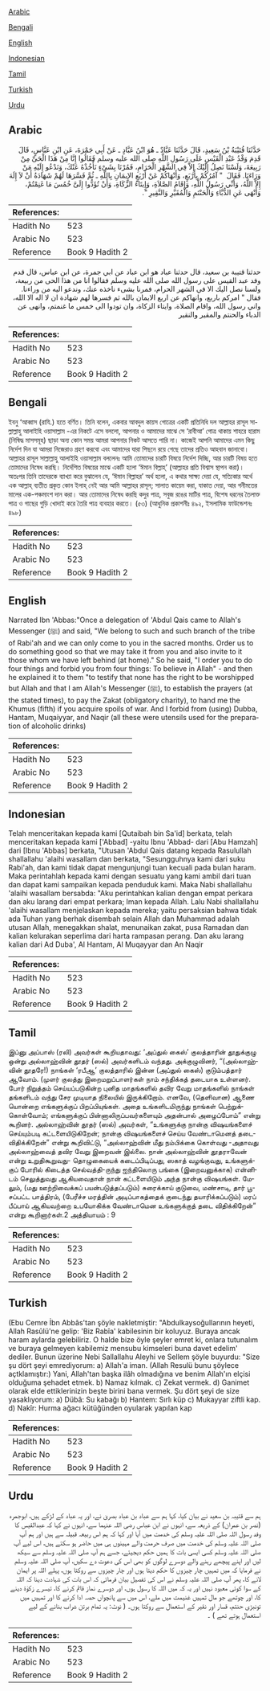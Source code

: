 [Arabic](#arabic)

[Bengali](#bengali)

[English](#english)

[Indonesian](#indonesian)

[Tamil](#tamil)

[Turkish](#turkish)

[Urdu](#urdu)

## Arabic


<div dir="rtl" lang="ar" style={{fontSize:'larger',backgroundColor:'#f8f9fa',padding:20}}>
حَدَّثَنَا قُتَيْبَةُ بْنُ سَعِيدٍ، قَالَ حَدَّثَنَا عَبَّادٌ ـ هُوَ ابْنُ عَبَّادٍ ـ عَنْ أَبِي جَمْرَةَ، عَنِ ابْنِ عَبَّاسٍ، قَالَ قَدِمَ وَفْدُ عَبْدِ الْقَيْسِ عَلَى رَسُولِ اللَّهِ صلى الله عليه وسلم فَقَالُوا إِنَّا مِنْ هَذَا الْحَىِّ مِنْ رَبِيعَةَ، وَلَسْنَا نَصِلُ إِلَيْكَ إِلاَّ فِي الشَّهْرِ الْحَرَامِ، فَمُرْنَا بِشَىْءٍ نَأْخُذْهُ عَنْكَ، وَنَدْعُو إِلَيْهِ مَنْ وَرَاءَنَا‏.‏ فَقَالَ ‏ "‏ آمُرُكُمْ بِأَرْبَعٍ، وَأَنْهَاكُمْ عَنْ أَرْبَعٍ الإِيمَانِ بِاللَّهِ ـ ثُمَّ فَسَّرَهَا لَهُمْ شَهَادَةُ أَنْ لاَ إِلَهَ إِلاَّ اللَّهُ، وَأَنِّي رَسُولُ اللَّهِ، وَإِقَامُ الصَّلاَةِ، وَإِيتَاءُ الزَّكَاةِ، وَأَنْ تُؤَدُّوا إِلَىَّ خُمُسَ مَا غَنِمْتُمْ، وَأَنْهَى عَنِ الدُّبَّاءِ وَالْحَنْتَمِ وَالْمُقَيَّرِ وَالنَّقِيرِ ‏"‏‏.‏
</div>
<div style={{backgroundColor:'#f8f9fa',padding:20, marginBottom: 10}}><table> <thead> <tr> <th>References:</th> <th></th> </tr> </thead> <tbody><tr><td>Hadith No</td><td>523</td></tr><tr><td>Arabic No</td><td>523</td></tr><tr><td>Reference</td><td>Book 9 Hadith 2</td></tr></tbody></table></div>


<div dir="rtl" lang="ar" style={{fontSize:'larger',backgroundColor:'#f8f9fa',padding:20}}>
حدثنا قتيبة بن سعيد، قال حدثنا عباد هو ابن عباد عن ابي جمرة، عن ابن عباس، قال قدم وفد عبد القيس على رسول الله صلى الله عليه وسلم فقالوا انا من هذا الحى من ربيعة، ولسنا نصل اليك الا في الشهر الحرام، فمرنا بشىء ناخذه عنك، وندعو اليه من وراءنا. فقال " امركم باربع، وانهاكم عن اربع الايمان بالله ثم فسرها لهم شهادة ان لا اله الا الله، واني رسول الله، واقام الصلاة، وايتاء الزكاة، وان تودوا الى خمس ما غنمتم، وانهى عن الدباء والحنتم والمقير والنقير
</div>
<div style={{backgroundColor:'#f8f9fa',padding:20, marginBottom: 10}}><table> <thead> <tr> <th>References:</th> <th></th> </tr> </thead> <tbody><tr><td>Hadith No</td><td>523</td></tr><tr><td>Arabic No</td><td>523</td></tr><tr><td>Reference</td><td>Book 9 Hadith 2</td></tr></tbody></table></div>

## Bengali


<div dir="ltr" lang="bn" style={{fontSize:'larger',backgroundColor:'#f8f9fa',padding:20}}>
ইবনু ‘আব্বাস (রাযি.) হতে বর্ণিত। তিনি বলেন, একবার আবদুল কায়স গোত্রের একটি প্রতিনিধি দল আল্লাহর রাসূল সাল্লাল্লাহু আলাইহি ওয়াসাল্লাম -এর নিকটে এসে বললো, আপনার ও আমাদের মাঝে সে ‘রাবীআ’ গোত্র থাকায় শাহরে হারাম (নিষিদ্ধ মাসসমূহ) ছাড়া অন্য কোন সময় আমরা আপনার নিকট আসতে পারি না। কাজেই আপনি আমাদের এমন কিছু নির্দেশ দিন যা আমরা নিজেরাও গ্রহণ করবো এবং আমাদের যারা পিছনে রয়ে গেছে তাদের প্রতিও আহবান জানাবো। আল্লাহর রাসূল সাল্লাল্লাহু আলাইহি ওয়াসাল্লাম বললেনঃ আমি তোমাদের চারটি বিষয়ে নির্দেশ দিচ্ছি, আর চারটি বিষয় হতে তোমাদের নিষেধ করছি। নির্দেশিত বিষয়ের মাঝে একটি হলো ‘ঈমান বিল্লাহ্’ (আল্লাহর প্রতি বিশ্বাস স্থাপন করা)। অতঃপর তিনি তাদেরকে ব্যাখ্যা করে বুঝালেন যে, ‘ঈমান বিল্লাহর’ অর্থ হলো, এ কথার সাক্ষ্য দেয়া যে, সত্যিকার অর্থে এক আল্লাহ্ ব্যতীত প্রকৃত কোন ইলাহ্ নেই আর আমি আল্লাহর রাসূল; সালাত কায়েম করা, যাকাত দেয়া, আর গনীমতের মালের এক-পঞ্চমাংশ দান করা। আর তোমাদের নিষেধ করছি কদুর পাত্র, সবুজ রঙের মাটির পাত্র, বিশেষ ধরনের তৈলাক্ত পাত্র ও গাছের গুড়ি খোদাই করে তৈরি পাত্র ব্যবহার করতে। (৫৩) (আধুনিক প্রকাশনীঃ ৪৯২, ইসলামিক ফাউন্ডেশনঃ ৪৯৮)
</div>
<div style={{backgroundColor:'#f8f9fa',padding:20, marginBottom: 10}}><table> <thead> <tr> <th>References:</th> <th></th> </tr> </thead> <tbody><tr><td>Hadith No</td><td>523</td></tr><tr><td>Arabic No</td><td>523</td></tr><tr><td>Reference</td><td>Book 9 Hadith 2</td></tr></tbody></table></div>

## English


<div dir="ltr" lang="en" style={{fontSize:'larger',backgroundColor:'#f8f9fa',padding:20}}>
Narrated Ibn 'Abbas:"Once a delegation of 'Abdul Qais came to Allah's Messenger (ﷺ) and said, "We belong to such and such branch of the tribe of Rabi'ah and we can only come to you in the sacred months. Order us to do something good so that we may take it from you and also invite to it those whom we have left behind (at home)." So he said, "I order you to do four things and forbid you from four things: To believe in Allah" - and then he explained it to them "to testify that none has the right to be worshipped but Allah and that I am Allah's Messenger (ﷺ), to establish the prayers (at the stated times), to pay the Zakat (obligatory charity), to hand me the Khumus (fifth) if you acquire spoils of war. And I forbid from (using) Dubba, Hantam, Muqaiyyar, and Naqir (all these were utensils used for the preparation of alcoholic drinks)
</div>
<div style={{backgroundColor:'#f8f9fa',padding:20, marginBottom: 10}}><table> <thead> <tr> <th>References:</th> <th></th> </tr> </thead> <tbody><tr><td>Hadith No</td><td>523</td></tr><tr><td>Arabic No</td><td>523</td></tr><tr><td>Reference</td><td>Book 9 Hadith 2</td></tr></tbody></table></div>

## Indonesian


<div dir="ltr" lang="id" style={{fontSize:'larger',backgroundColor:'#f8f9fa',padding:20}}>
Telah menceritakan kepada kami [Qutaibah bin Sa'id] berkata, telah menceritakan kepada kami ['Abbad] -yaitu Ibnu 'Abbad- dari [Abu Hamzah] dari [Ibnu 'Abbas] berkata, "Utusan 'Abdul Qais datang kepada Rasulullah shallallahu 'alaihi wasallam dan berkata, "Sesungguhnya kami dari suku Rabi'ah, dan kami tidak dapat mengunjungi tuan kecuali pada bulan haram. Maka perintahlah kepada kami dengan sesuatu yang kami ambil dari tuan dan dapat kami sampaikan kepada penduduk kami. Maka Nabi shallallahu 'alaihi wasallam bersabda: "Aku perintahkan kalian dengan empat perkara dan aku larang dari empat perkara; Iman kepada Allah. Lalu Nabi shallallahu 'alaihi wasallam menjelaskan kepada mereka; yaitu persaksian bahwa tidak ada Tuhan yang berhak disembah selain Allah dan Muhammad adalah utusan Allah, menegakkan shalat, menunaikan zakat, pusa Ramadan dan kalian kelurakan seperlima dari harta rampasan perang. Dan aku larang kalian dari Ad Duba', Al Hantam, Al Muqayyar dan An Naqir
</div>
<div style={{backgroundColor:'#f8f9fa',padding:20, marginBottom: 10}}><table> <thead> <tr> <th>References:</th> <th></th> </tr> </thead> <tbody><tr><td>Hadith No</td><td>523</td></tr><tr><td>Arabic No</td><td>523</td></tr><tr><td>Reference</td><td>Book 9 Hadith 2</td></tr></tbody></table></div>

## Tamil


<div dir="ltr" lang="ta" style={{fontSize:'larger',backgroundColor:'#f8f9fa',padding:20}}>
இப்னு அப்பாஸ் (ரலி) அவர்கள் கூறியதாவது: ‘அப்துல் கைஸ்’ குலத்தாரின் தூதுக்குழு ஒன்று அல்லாஹ்வின் தூதர் (ஸல்) அவர்களிடம் வந்தது. அக்குழுவினர், “(அல்லாஹ்வின் தூதரே!) நாங்கள் ‘ரபீஆ’ குலத்தாரில் இன்ன (அப்துல் கைஸ்) குடும்பத்தார் ஆவோம். (முளர் குலத்து இறைமறுப்பாளர்கள் நாம் சந்திக்கத் தடையாக உள்ளனர். போர் நிறுத்தம் செய்யப்படுகின்ற புனித மாதங்களில் தவிர வேறு மாதங்களில் நாங்கள் தங்களிடம் வந்து சேர முடியாத நிலையில் இருக்கிறோம். எனவே, (தெளிவான) ஆணை யொன்றை எங்களுக்குப் பிறப்பியுங்கள். அதை உங்களிடமிருந்து நாங்கள் பெற்றுக்கொள்வோம்; எங்களுக்குப் பின்னாலிருப்பவர்களையும் அதன்பால் அழைப்போம்” என்று கூறினர். அல்லாஹ்வின் தூதர் (ஸல்) அவர்கள், “உங்களுக்கு நான்கு விஷயங்களைச் செய்யும்படி கட்டளையிடுகிறேன்; நான்கு விஷயங்களைச் செய்ய வேண்டாமெனத் தடைவிதிக்கிறேன்” என்று கூறிவிட்டு, “அல்லாஹ்வின் மீது நம்பிக்கை கொள்வது -அதாவது அல்லாஹ்வைத் தவிர வேறு இறைவன் இல்லை. நான் அல்லாஹ்வின் தூதராவேன் என்று உறுதிகூறுவது- தொழுகையைக் கடைப்பிடிப்பது, ஸகாத் வழங்குவது, உங்களுக்குப் போரில் கிடைத்த செல்வத்தி-ருந்து ஐந்திலொரு பங்கை (இறைவனுக்காக) என்னிடம் செலுத்துவது ஆகியவைதான் நான் கட்டளையிடும் அந்த நான்கு விஷயங்கள். மேலும், (மது ஊற்றிவைக்கப் பயன்படுத்தப்படும்) சுரைக்காய் குடுவை, மண்சாடி, தார் பூசப்பட்ட பாத்திரம், (பேரீச்ச மரத்தின் அடிப்பாகத்தைக் குடைந்து தயாரிக்கப்படும்) மரப் பீப்பாய் ஆகியவற்றை உபயோகிக்க வேண்டாமென உங்களுக்குத் தடை விதிக்கிறேன்” என்று கூறினார்கள்.2 அத்தியாயம் : 9
</div>
<div style={{backgroundColor:'#f8f9fa',padding:20, marginBottom: 10}}><table> <thead> <tr> <th>References:</th> <th></th> </tr> </thead> <tbody><tr><td>Hadith No</td><td>523</td></tr><tr><td>Arabic No</td><td>523</td></tr><tr><td>Reference</td><td>Book 9 Hadith 2</td></tr></tbody></table></div>

## Turkish


<div dir="ltr" lang="tr" style={{fontSize:'larger',backgroundColor:'#f8f9fa',padding:20}}>
(Ebu Cemre İbn Abbâs'tan şöyle nakletmiştir: "Abdulkaysoğullarının heyeti, Allah Rasûlü'ne gelip: 'Biz Rabîa' kabilesinin bir koluyuz. Buraya ancak haram aylarda gelebiliriz. O halde bize öyle şeyler emret ki, onlara tutunalım ve buraya gelmeyen kabilemiz mensubu kimseleri buna davet edelim' dediler. Bunun üzerine Nebi Sallallahu Aleyhi ve Sellem şöyle buyurdu: "Size şu dört şeyi emrediyorum: a) Allah'a iman. (Allah Resulü bunu şöylece açtklamıştır:) Yani, Allah'tan başka ilâh olmadığına ve benim Allah'ın elçisi olduğuma şehadet etmek. b) Namaz kılmak. c) Zekat vermek. d) Ganimet olarak elde ettiklerinizin beşte birini bana vermek. Şu dört şeyi de size yasaklıyorum: a) Dübâ: Su kabağı b) Hantem: Sırlı küp c) Mukayyar ziftli kap. d) Nakîr: Hurma ağacı kütüğünden oyularak yapılan kap
</div>
<div style={{backgroundColor:'#f8f9fa',padding:20, marginBottom: 10}}><table> <thead> <tr> <th>References:</th> <th></th> </tr> </thead> <tbody><tr><td>Hadith No</td><td>523</td></tr><tr><td>Arabic No</td><td>523</td></tr><tr><td>Reference</td><td>Book 9 Hadith 2</td></tr></tbody></table></div>

## Urdu


<div dir="rtl" lang="ur" style={{fontSize:'larger',backgroundColor:'#f8f9fa',padding:20}}>
ہم سے قتیبہ بن سعید نے بیان کیا، کہا ہم سے عباد بن عباد بصریٰ نے، اور یہ عباد کے لڑکے ہیں، ابوجمرہ (نصر بن عمران) کے ذریعہ سے، انہوں نے ابن عباس رضی اللہ عنہما سے، انہوں نے کہا کہ عبدالقیس کا وفد رسول اللہ صلی اللہ علیہ وسلم کی خدمت میں آیا اور کہا کہ ہم اس ربیعہ قبیلہ سے ہیں اور ہم آپ صلی اللہ علیہ وسلم کی خدمت میں صرف حرمت والے مہینوں ہی میں حاضر ہو سکتے ہیں، اس لیے آپ صلی اللہ علیہ وسلم کسی ایسی بات کا ہمیں حکم دیجیئے، جسے ہم آپ صلی اللہ علیہ وسلم سے سیکھ لیں اور اپنے پیچھے رہنے والے دوسرے لوگوں کو بھی اس کی دعوت دے سکیں، آپ صلی اللہ علیہ وسلم نے فرمایا کہ میں تمہیں چار چیزوں کا حکم دیتا ہوں اور چار چیزوں سے روکتا ہوں، پہلے اللہ پر ایمان لانے کا، پھر آپ صلی اللہ علیہ وسلم نے اس کی تفصیل بیان فرمائی کہ اس بات کی شہادت دینا کہ اللہ کے سوا کوئی معبود نہیں اور یہ کہ میں اللہ کا رسول ہوں، اور دوسرے نماز قائم کرنے کا، تیسرے زکوٰۃ دینے کا، اور چوتھے جو مال تمہیں غنیمت میں ملے، اس میں سے پانچواں حصہ ادا کرنے کا اور تمہیں میں تونبڑی حنتم، قسار اور نقیر کے استعمال سے روکتا ہوں۔ ( نوٹ: یہ تمام برتن شراب بنانے کے لیے استعمال ہوتے تھے ) ۔
</div>
<div style={{backgroundColor:'#f8f9fa',padding:20, marginBottom: 10}}><table> <thead> <tr> <th>References:</th> <th></th> </tr> </thead> <tbody><tr><td>Hadith No</td><td>523</td></tr><tr><td>Arabic No</td><td>523</td></tr><tr><td>Reference</td><td>Book 9 Hadith 2</td></tr></tbody></table></div>